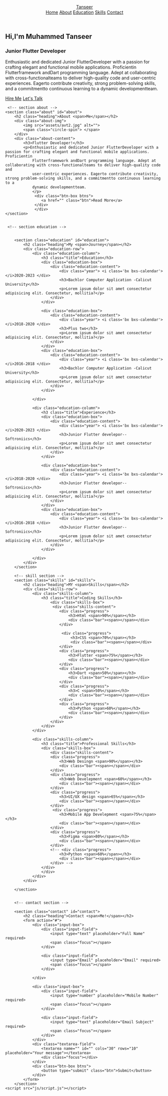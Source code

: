 <!DOCTYPE html>
<html lang="en">
<head>
    <meta charset="UTF-8">
    <meta name="viewport" content="width=device-width, initial-scale=1.0">
    <title>Document</title>
    <link rel="stylesheet" href="style.css">
    <link href='https://unpkg.com/boxicons@2.1.4/css/boxicons.min.css' rel='stylesheet'>
</head>
<body>
    <header class="header">
        <a href="#" class="logo">Tanseer</a>
        <nav class="navbar">
            <a href="#" class="active">Home</a>
            <a href="#about">About</a>
            <a href="#education"> Education</a>
            <a href="#skills"> Skills</a>
            <a href="#contact"> Contact </a>
        </nav>
    </header>
    <section class="home">
        <div class="home-content">
            <h1>Hi,I'm Muhammed Tanseer</h1>
            <h3>Junior Flutter Developer</h3>
            <p>Enthusiastic and dedicated Junior FlutterDeveloper with a passion for crafting elegant and functional mobile applications. Proficientin
                Flutterframework andDart programming language. Adept at collaborating with cross-functionalteams to deliver high-quality code and
                user-centric experiences. Eagerto contribute creativity, strong problem-solving skills, and a commitmentto continuous learning to a
                dynamic developmentteam.
                </p>
                <div class="btn-box">
                    <a href="">Hire Me</a>
                    <a href="">Let's Talk</a>
                </div>
        </div>
        <div class="home-sci">
            <!-- <a href="#"><i class='bx bxl-facebook'></i></a> -->
            <a href="#"><i class='bx bxl-instagram' ></i></a>
            <!-- <a href="#"><i class='bx bxl-whatsapp' ></i></a> -->
            <a href="#"><i class='bx bxl-linkedin' ></i></a>
            <a href="#"><i class='bx bxl-github' ></i></a>
        </div>
        <span class="home-imgHover"></span>
    </section>

     <!-- section about -->
    <section class="about" id="about">
        <h2 class="heading">About <span>Me</span></h2>
        <div class="about-img">
            <img src="assets/avt2.jpg" alt="">
            <span class="circle-spin"> </span>
        </div>
        <div class="about-content">
            <h3>Flutter Developer!</h3>
            <p>Enthusiastic and dedicated Junior FlutterDeveloper with a passion for crafting elegant and functional mobile applications. Proficientin
                Flutterframework andDart programming language. Adept at collaborating with cross-functionalteams to deliver high-quality code and
                user-centric experiences. Eagerto contribute creativity, strong problem-solving skills, and a commitmentto continuous learning to a
                dynamic developmentteam.
                </p>  
                 <div class="btn-box btns">
                    <a href="" class="btn">Read More</a>
                 </div>
                 </div>
    </section>


     <!-- section education -->


        <section class="education" id="education">
            <h2 class="heading">My <span>Journey</span></h2>
            <div class="education-row">
                <div class="education-column">
                    <h3 class="title">Education</h3>
                    <div class="education-box">
                        <div class="education-content">
                            <div class="year"> <i class='bx bxs-calendar'></i>2020-2023 </div>
                            <h3>Bachlor Computer Application -Calicut University</h3>
                            <p>Lorem ipsum dolor sit amet consectetur adipisicing elit. Consectetur, mollitia?</p>
                        </div>
                    </div>

                    <div class="education-box">
                        <div class="education-content">
                            <div class="year"> <i class='bx bxs-calendar'></i>2018-2020 </div>
                            <h3>Plus two</h3>
                            <p>Lorem ipsum dolor sit amet consectetur adipisicing elit. Consectetur, mollitia?</p>
                        </div>
                    </div>
                    <div class="education-box">
                        <div class="education-content">
                            <div class="year"> <i class='bx bxs-calendar'></i>2016-2018 </div>
                            <h3>Bachlor Computer Application -Calicut University</h3>
                            <p>Lorem ipsum dolor sit amet consectetur adipisicing elit. Consectetur, mollitia?</p>
                        </div>
                    </div>

                </div>

                <div class="education-column">
                    <h3 class="title">Experience</h3>
                    <div class="education-box">
                        <div class="education-content">
                            <div class="year"> <i class='bx bxs-calendar'></i>2020-2023 </div>
                            <h3>Junior Flutter develepor-- Softroniics</h3>
                            <p>Lorem ipsum dolor sit amet consectetur adipisicing elit. Consectetur, mollitia?</p>
                        </div>
                    </div>

                    <div class="education-box">
                        <div class="education-content">
                            <div class="year"> <i class='bx bxs-calendar'></i>2018-2020 </div>
                            <h3>Junior Flutter develepor-- Softroniics</h3>
                            <p>Lorem ipsum dolor sit amet consectetur adipisicing elit. Consectetur, mollitia?</p>
                        </div>
                    </div>
                    <div class="education-box">
                        <div class="education-content">
                            <div class="year"> <i class='bx bxs-calendar'></i>2016-2018 </div>
                            <h3>Junior Flutter develepor-- Softroniics</h3>
                            <p>Lorem ipsum dolor sit amet consectetur adipisicing elit. Consectetur, mollitia?</p>
                        </div>
                    </div>

                </div>
            </div>
        </section>

        <!-- skill section -->
        <section class="skills" id="skills">
            <h2 class="heading">MY <span>Skills</span></h2>
            <div class="skills-row">
                <div class="skills-column">
                    <h3 class="title">Coding Skills</h3>
                        <div class="skills-box">
                         <div class="skills-content">
                            <div class="progress">
                                <h3>Html <span>90%</span></h3>
                                <div class="bar"><span></span></div>
                            </div>
                        
                             <div class="progress">
                                 <h3>CSS <span>70%</span></h3>
                                 <div class="bar"><span></span></div>
                            </div>
                            <div class="progress">
                                <h3>Flutter <span>75%</span></h3>
                                <div class="bar"><span></span></div>
                            </div>
                            <div class="progress">
                                <h3>Dart <span>50%</span></h3>
                                <div class="bar"><span></span></div>
                            </div>
                            <div class="progress">
                                <h3>C <span>50%</span></h3>
                                <div class="bar"><span></span></div>
                            </div>
                            <div class="progress">
                                <h3>Python <span>60%</span></h3>
                                <div class="bar"><span></span></div>
                            </div>
                        </div>
                    </div>
                </div>
               
                <div class="skills-column">
                    <h3 class="title">Professional Skills</h3>
                    <div class="skills-box">
                        <div class="skills-content">
                        <div class="progress">
                            <h3>Web Desingn <span>90%</span></h3>
                            <div class="bar"><span></span></div>
                        </div>
                        <div class="progress">
                            <h3>Web Develepment <span>60%</span></h3>
                            <div class="bar"><span></span></div>
                        </div>
                        <div class="progress">
                            <h3>UI/UX design <span>65%</span></h3>
                            <div class="bar"><span></span></div>
                        </div>
                         <div class="progress">
                            <h3>Mobile App Develepment <span>75%</span></h3>
                            <div class="bar"><span></span></div>
                        </div>
                        <div class="progress">
                            <h3>Figma <span>80%</span></h3>
                            <div class="bar"><span></span></div>
                        </div>
                        <!-- <div class="progress">
                            <h3>Python <span>60%</span></h3>
                            <div class="bar"><span></span></div>
                        </div> -->
                    </div>
                    </div>
                </div>
            </div>
            
        </section>


        <!-- contact section -->

        <section class="contact" id="contact">
            <h2 class="heading">Contact <span>Me!</span></h2>
            <form action="#">
                <div class="input-box">
                    <div class="input-field">
                        <input type="text" placeholder="Full Name" required>
                        <span class="focus"></span>
                    </div>

                    <div class="input-field">
                        <input type="Email" placeholder="Email" required>
                        <span class="focus"></span>
                    </div>
                    
                </div>

                <div class="input-box">
                    <div class="input-field">
                        <input type="number" placeholder="Mobile Number" required>
                        <span class="focus"></span>
                    </div>

                    <div class="input-field">
                        <input type="text" placeholder="Email Subject" required>
                        <span class="focus"></span>
                    </div>
                </div>
                <div class="textarea-field">
                    <textarea name="" id="" cols="30" rows="10" placeholder="Your message"></textarea>
                    <div class="focus"></div>
                </div>
                <div class="btn-box btns">
                    <button type="submit" class="btn">Submit</button>
                </div>
            </form>
        </section>
    <script src="js/script.js"></script>
</body>
</html>
